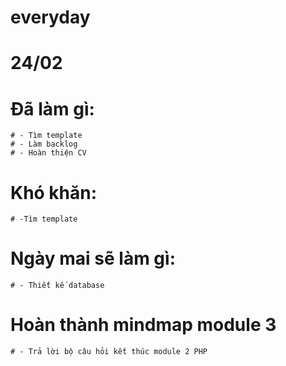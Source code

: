 # everyday
# 24/02
# Đã làm gì:
    # - Tìm template
    # - Làm backlog
    # - Hoàn thiện CV
# Khó khăn:
    # -Tìm template
# Ngày mai sẽ làm gì:
    # - Thiết kế database
# Hoàn thành mindmap module 3
    # - Trả lời bộ câu hỏi kết thúc module 2 PHP
